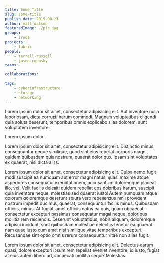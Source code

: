 ```yaml
---
title: Some Title
slug: some-title
publish_date: 2019-08-23
author: matt-watson
featuredImage: ./pic.jpg
groups:
    - irods
projects:
    - fabric
people:
    - terrell-russell
    - jason-coposky
teams: 
    - 
collaborations: 
    - 
tags:
    - cyberinfrastructure
    - storage
    - networking
---
```


Lorem ipsum dolor sit amet, consectetur adipisicing elit. Aut inventore nulla laboriosam, dicta corrupti harum commodi. Magnam voluptatibus eligendi quia soluta deserunt, temporibus omnis explicabo alias dolorem, sunt voluptatem inventore.

Lorem ipsum dolor.

Lorem ipsum dolor sit amet, consectetur adipisicing elit. Distinctio minus consequuntur neque similique, quod sint eius repellat corporis magni, quidem quibusdam quia nostrum, quaerat dolor quo. Ipsam sint voluptates ex quaerat, nisi dicta alias.

Lorem ipsum dolor sit amet, consectetur adipisicing elit. Culpa nemo fugit modi suscipit ea numquam aut error magni natus, quasi maxime atque asperiores consequatur exercitationem, accusantium doloremque placeat illo, vel! Velit facilis deleniti quidem repellat eos doloribus harum, suscipit quia inventore neque, molestias sed quaerat iusto! Autem numquam atque dolorum doloremque deserunt soluta vero repellendus nihil provident nostrum impedit ducimus, quaerat, consequuntur facilis minus. Quibusdam officiis, minus. At fugiat, amet officiis natus ea quis, quam obcaecati consectetur excepturi possimus consequatur magni neque, doloribus mollitia rem reiciendis. Deserunt voluptatibus, nobis aliquam, doloremque adipisci incidunt, sunt quibusdam molestiae delectus tenetur ea quaerat nam quae iusto cum amet nisi similique vitae temporibus excepturi. Recusandae sint optio omnis rerum consequuntur vitae non alias fugit.

Lorem ipsum dolor sit amet, consectetur adipisicing elit. Delectus earum quasi, dolore excepturi ipsum rem repellat eveniet inventore, id iusto, fugiat at eius autem libero ad, obcaecati mollitia sequi? Molestias.

